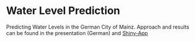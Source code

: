 # Water Level Prediction

Predicting Water Levels in the German City of Mainz. Approach and results can be found in the presentation (German) and [Shiny-App](https://elauckner.shinyapps.io/WaterLevelPrediction/)
